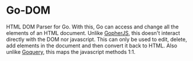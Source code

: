 # Go-DOM

HTML DOM Parser for Go. With this, Go can access and change all the elements of an HTML document.
Unlike [GopherJS](https://github.com/gopherjs/gopherjs), this doesn't interact directly with the DOM nor javascript.
This can only be used to edit, delete, add elements in the document and then convert it back to HTML.
Also unlike [Goquery](https://github.com/PuerkitoBio/goquery), this maps the javascript methods 1:1.
